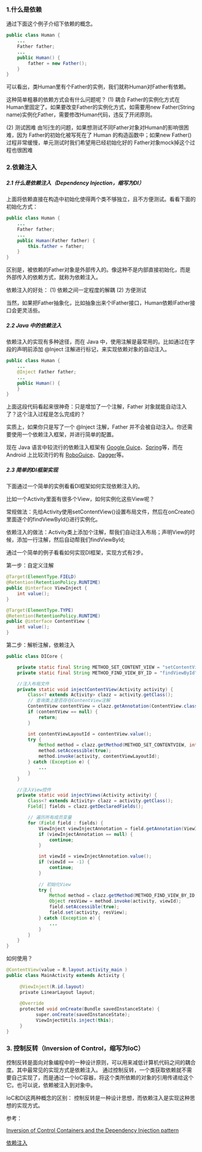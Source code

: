 

### 1.什么是依赖

通过下面这个例子介绍下依赖的概念。
```java
public class Human {
    ...
    Father father;
    ...
    public Human() {
        father = new Father();
    }
}
```
可以看出，类Human里有个Father的实例，我们就称Human对Father有依赖。

这种简单粗暴的依赖方式会有什么问题呢？
(1) 耦合
Father的实例化方式在Human里固定了。如果要改变Father的实例化方式，如需要用new Father(String name)实例化Father，需要修改Human代码，违反了开闭原则。

(2) 测试困难
由1衍生的问题，如果想测试不同Father对象对Human的影响很困难，因为 Father的初始化被写死在了 Human 的构造函数中；如果new Father()过程非常缓慢，单元测试时我们希望用已经初始化好的 Father对象mock掉这个过程也很困难

### 2.依赖注入

##### 2.1 什么是依赖注入（Dependency Injection，缩写为DI）

上面将依赖直接在构造中初始化使得两个类不够独立，且不方便测试。看看下面的初始化方式：
```java
public class Human {
    ...
    Father father;
    ...
    public Human(Father father) {
        this.father = father;
    }
}
```
区别是，被依赖的Father对象是外部传入的。像这种不是内部直接初始化，而是外部传入的依赖方式，就称为依赖注入。

依赖注入的好处：
(1) 依赖之间一定程度的解耦
(2) 方便测试

当然，如果把Father抽象化，比如抽象出来个IFather接口，Human依赖IFather接口会更灵活些。

##### 2.2 Java 中的依赖注入

依赖注入的实现有多种途径，而在 Java 中，使用注解是最常用的。比如通过在字段的声明前添加 @Inject 注解进行标记，来实现依赖对象的自动注入。

```java
public class Human {
    ...
    @Inject Father father;
    ...
    public Human() {
    }
}
```
上面这段代码看起来很神奇：只是增加了一个注解，Father 对象就能自动注入了？这个注入过程是怎么完成的？

实质上，如果你只是写了一个 @Inject 注解，Father 并不会被自动注入。你还需要使用一个依赖注入框架，并进行简单的配置。

现在 Java 语言中较流行的依赖注入框架有 [Google Guice](https://github.com/google/guice)、[Spring](http://projects.spring.io/spring-framework/)等，而在 Android 上比较流行的有 [RoboGuice](https://github.com/roboguice/roboguice)、[Dagger](http://square.github.io/dagger/)等。

##### 2.3 简单的DI框架实现

下面通过一个简单的实例看看DI框架如何实现依赖注入的。

比如一个Activity里面有很多个View，如何实例化这些View呢？

常规做法：先给Activity使用setContentView()设置布局文件，然后在onCreate()里面逐个的findViewById()进行实例化。

依赖注入的做法：Activity类上添加个注解，帮我们自动注入布局；声明View的时候，添加一行注解，然后自动帮我们findViewById;

通过一个简单的例子看看如何实现DI框架，实现方式有2步。

第一步：自定义注解

```java
@Target(ElementType.FIELD) 
@Retention(RetentionPolicy.RUNTIME) 
public @interface ViewInject { 
	int value(); 
}
```
```java
@Target(ElementType.TYPE) 
@Retention(RetentionPolicy.RUNTIME)
public @interface ContentView { 
	int value(); 
}
```

第二步：解析注解，依赖注入
```java
public class DICore {

    private static final String METHOD_SET_CONTENT_VIEW = "setContentView";
    private static final String METHOD_FIND_VIEW_BY_ID = "findViewById";

    //注入布局文件
    private static void injectContentView(Activity activity) {
        Class<? extends Activity> clazz = activity.getClass();
        // 查询类上是否存在ContentView注解
        ContentView contentView = clazz.getAnnotation(ContentView.class);
        if (contentView == null) {
            return;
        }

        int contentViewLayoutId = contentView.value();
        try {
            Method method = clazz.getMethod(METHOD_SET_CONTENTVIEW, int.class);
            method.setAccessible(true);
            method.invoke(activity, contentViewLayoutId);
        } catch (Exception e) {
            ...
        }
    }

    //注入View控件
    private static void injectViews(Activity activity) {
        Class<? extends Activity> clazz = activity.getClass();
        Field[] fields = clazz.getDeclaredFields();

        // 遍历所有成员变量
        for (Field field : fields) {
            ViewInject viewInjectAnnotation = field.getAnnotation(ViewInject.class);
            if (viewInjectAnnotation == null) {
                continue;
            }

            int viewId = viewInjectAnnotation.value();
            if (viewId == -1) {
                continue;
            }
            
            // 初始化View 
            try {
                Method method = clazz.getMethod(METHOD_FIND_VIEW_BY_ID, int.class);
                Object resView = method.invoke(activity, viewId);
                field.setAccessible(true);
                field.set(activity, resView);
            } catch (Exception e) {
                ...
            }
        }
    }
}
```

如何使用？
```java
@ContentView(value = R.layout.activity_main ) 
public class MainActivity extends Activity { 
     
     @ViewInject(R.id.layout)
     private LinearLayout layout; 
     
     @Override
     protected void onCreate(Bundle savedInstanceState) { 
           super.onCreate(savedInstanceState);
           ViewInjectUtils.inject(this);  
     }
}
```

### 3. 控制反转（Inversion of Control，缩写为IoC）

控制反转是面向对象编程中的一种设计原则，可以用来减低计算机代码之间的耦合度。其中最常见的实现方式是依赖注入。
通过控制反转，一个类获取依赖就不需要自己实现了，而是通过一个IoC容器，将这个类所依赖的对象的引用传递给这个它。也可以说，依赖被注入到对象中。

IoC和DI这两种概念的区别：
控制反转是一种设计思想，而依赖注入是实现这种思想的实现方式。

参考：

[Inversion of Control Containers and the Dependency Injection pattern](https://martinfowler.com/articles/injection.html)

[依赖注入](https://github.com/android-cn/blog/blob/master/java/dependency-injection/README.md)


